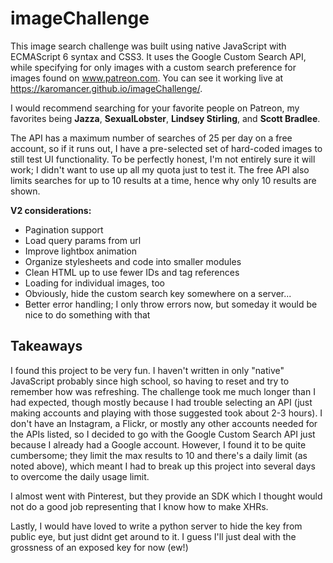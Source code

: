 # imageChallenge
This image search challenge was built using native JavaScript with ECMAScript 6 syntax and CSS3. It uses the Google Custom Search API, while specifying for only images with a custom search preference for images found on www.patreon.com. You can see it working live at https://karomancer.github.io/imageChallenge/.

I would recommend searching for your favorite people on Patreon, my favorites being <b>Jazza</b>, <b>SexualLobster</b>, <b>Lindsey Stirling</b>, and <b>Scott Bradlee</b>. 

The API has a maximum number of searches of 25 per day on a free account, so if it runs out, I have a pre-selected set of hard-coded images to still test UI functionality. To be perfectly honest, I'm not entirely sure it will work; I didn't want to use up all my quota just to test it. The free API also limits searches for up to 10 results at a time, hence why only 10 results are shown.


<b>V2 considerations:</b>
- Pagination support
- Load query params from url
- Improve lightbox animation
- Organize stylesheets and code into smaller modules
- Clean HTML up to use fewer IDs and tag references
- Loading for individual images, too
- Obviously, hide the custom search key somewhere on a server...
- Better error handling; I only throw errors now, but someday it would be nice to do something with that


## Takeaways
I found this project to be very fun. I haven't written in only "native" JavaScript probably since high school, so having to reset and try to remember how was refreshing. The challenge took me much longer than I had expected, though mostly because I had trouble selecting an API (just making accounts and playing with those suggested took about 2-3 hours). I don't have an Instagram, a Flickr, or mostly any other accounts needed for the APIs listed, so I decided to go with the Google Custom Search API just because I already had a Google account. However, I found it to be quite cumbersome; they limit the max results to 10 and there's a daily limit (as noted above), which meant I had to break up this project into several days to overcome the daily usage limit. 

I almost went with Pinterest, but they provide an SDK which I thought would not do a good job representing that I know how to make XHRs.

Lastly, I would have loved to write a python server to hide the key from public eye, but just didnt get around to it. I guess I'll just deal with the grossness of an exposed key for now (ew!)

